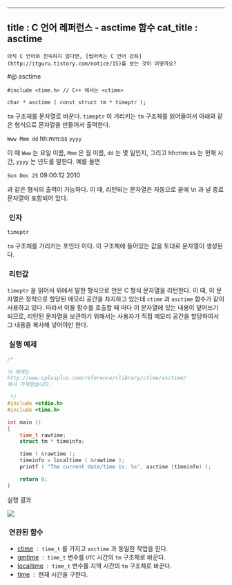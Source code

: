 ----------------
title : C 언어 레퍼런스 - asctime 함수
cat_title :  asctime
--------------



```warning
아직 C 언어와 친숙하지 않다면, [씹어먹는 C 언어 강좌](http://itguru.tistory.com/notice/15)를 보는 것이 어떻까요?

```

#@ asctime

```info
#include <time.h> // C++ 에서는 <ctime>

char * asctime ( const struct tm * timeptr );
```


`tm` 구조체를 문자열로 바꾼다.
`timeptr` 이 가리키는 `tm` 구조체를 읽어들여서 아래와 같은 형식으로 문자열을 만들어서 출력한다.

`Www Mmm dd` hh:mm:ss `yyyy`

이 때 `Www` 는 요일 이름, `Mmm` 은 월 이름, `dd` 는 몇 일인지, 그리고 hh:mm:ss 는 현재 시간, `yyyy` 는 년도를 말한다. 예를 들면

`Sun Dec 25` 09:00:12 2010

과 같은 형식의 출력이 가능하다. 이 때, 리턴되는 문자열은 자동으로 끝에 \n 과 널 종료 문자열이 포함되어 있다.



###  인자




`timeptr`

`tm` 구조체를 가리키는 포인터 이다. 이 구조체에 들어있는 값을 토대로 문자열이 생성된다.



###  리턴값




`timeptr` 을 읽어서 위에서 말한 형식으로 만은 C 형식 문자열을 리턴한다. 이 때, 이 문자열은 정적으로 할당된 메모리 공간을 차지하고 있는데 `ctime` 과 `asctime` 함수가 같이 사용하고 있다. 따라서 이들 함수를 호출할 때 마다 이 문자열에 있는 내용이 덮어쓰기 되므로, 리턴된 문자열을 보관하기 위해서는 사용자가 직접 메모리 공간을 할당하여서 그 내용을 복사해 넣어야만 한다.



###  실행 예제




```cpp
/*

이 예제는
http://www.cplusplus.com/reference/clibrary/ctime/asctime/
에서 가져왔습니다.

 */
#include <stdio.h>
#include <time.h>

int main ()
{
    time_t rawtime;
    struct tm * timeinfo;

    time ( &rawtime );
    timeinfo = localtime ( &rawtime );
    printf ( "The current date/time is: %s", asctime (timeinfo) );

    return 0;
}
```


실행 결과


![](http://img1.daumcdn.net/thumb/R1920x0/?fname=http%3A%2F%2Fcfile29.uf.tistory.com%2Fimage%2F131466354D168E052284C6)

###  연관된 함수


*  [ctime](http://itguru.tistory.com/118)  :  `time_t` 를 가지고 `asctime` 과 동일한 작업을 한다.
*  [gmtime](http://itguru.tistory.com/119)  :  `time_t` 변수를 `UTC` 시간의 `tm` 구조체로 바꾼다.
*  [localtime](http://itguru.tistory.com/120)  :  `time_t` 변수를 지역 시간의 `tm` 구조체로 바꾼다.
*  [time](http://itguru.tistory.com/114)  :  현재 시간을 구한다.
